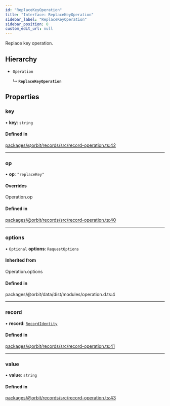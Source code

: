 ```yaml
---
id: "ReplaceKeyOperation"
title: "Interface: ReplaceKeyOperation"
sidebar_label: "ReplaceKeyOperation"
sidebar_position: 0
custom_edit_url: null
---
```


Replace key operation.

## Hierarchy

- `Operation`

  ↳ **`ReplaceKeyOperation`**

## Properties

### key

• **key**: `string`

#### Defined in

[packages/@orbit/records/src/record-operation.ts:42](https://github.com/orbitjs/orbit/blob/6e0cbd41/packages/@orbit/records/src/record-operation.ts#L42)

___

### op

• **op**: ``"replaceKey"``

#### Overrides

Operation.op

#### Defined in

[packages/@orbit/records/src/record-operation.ts:40](https://github.com/orbitjs/orbit/blob/6e0cbd41/packages/@orbit/records/src/record-operation.ts#L40)

___

### options

• `Optional` **options**: `RequestOptions`

#### Inherited from

Operation.options

#### Defined in

packages/@orbit/data/dist/modules/operation.d.ts:4

___

### record

• **record**: [`RecordIdentity`](RecordIdentity.md)

#### Defined in

[packages/@orbit/records/src/record-operation.ts:41](https://github.com/orbitjs/orbit/blob/6e0cbd41/packages/@orbit/records/src/record-operation.ts#L41)

___

### value

• **value**: `string`

#### Defined in

[packages/@orbit/records/src/record-operation.ts:43](https://github.com/orbitjs/orbit/blob/6e0cbd41/packages/@orbit/records/src/record-operation.ts#L43)
